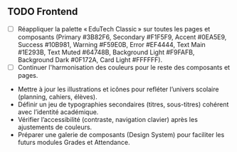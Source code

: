 ## TODO Frontend

- [ ] Réappliquer la palette « EduTech Classic » sur toutes les pages et composants (Primary #3B82F6, Secondary #F1F5F9, Accent #0EA5E9, Success #10B981, Warning #F59E0B, Error #EF4444, Text Main #1E293B, Text Muted #64748B, Background Light #F9FAFB, Background Dark #0F172A, Card Light #FFFFFF).
- [ ] Continuer l'harmonisation des couleurs pour le reste des composants et pages.
- Mettre à jour les illustrations et icônes pour refléter l’univers scolaire (planning, cahiers, élèves).
- Définir un jeu de typographies secondaires (titres, sous-titres) cohérent avec l’identité académique.
- Vérifier l’accessibilité (contraste, navigation clavier) après les ajustements de couleurs.
- Préparer une galerie de composants (Design System) pour faciliter les futurs modules Grades et Attendance.